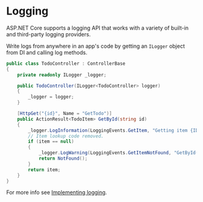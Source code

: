 # Logging

ASP.NET Core supports a logging API that works with a variety of built-in and third-party logging providers.

Write logs from anywhere in an app's code by getting an `ILogger` object from DI and calling log methods.

```csharp
public class TodoController : ControllerBase
{
    private readonly ILogger _logger;

    public TodoController(ILogger<TodoController> logger)
    {
        _logger = logger;
    }

    [HttpGet("{id}", Name = "GetTodo")]
    public ActionResult<TodoItem> GetById(string id)
    {
        _logger.LogInformation(LoggingEvents.GetItem, "Getting item {ID}", id);
        // Item lookup code removed.
        if (item == null)
        {
            _logger.LogWarning(LoggingEvents.GetItemNotFound, "GetById({ID}) NOT FOUND", id);
            return NotFound();
        }
        return item;
    }
}
```

For more info see [Implementing logging](../../../construction-core/programming-language/implementing-logging.md).

